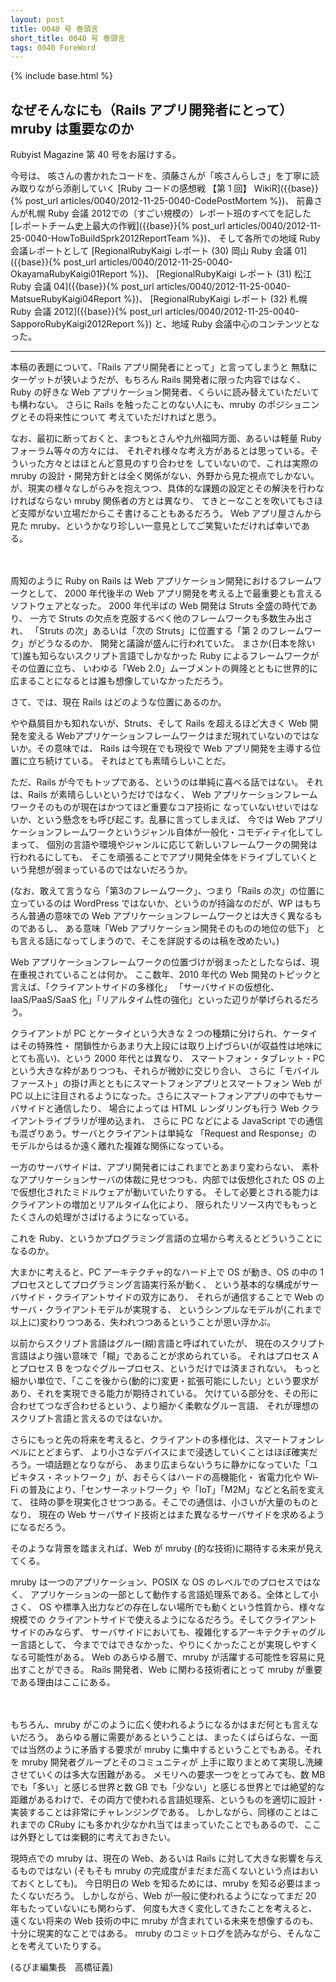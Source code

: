```yaml
---
layout: post
title: 0040 号 巻頭言
short_title: 0040 号 巻頭言
tags: 0040 ForeWord
---
```

{% include base.html %}


## なぜそんなにも（Rails アプリ開発者にとって）mruby は重要なのか

Rubyist Magazine 第 40 号をお届けする。

今号は、
咳さんの書かれたコードを、須藤さんが「咳さんらしさ」を丁寧に読み取りながら添削していく
[Ruby コードの感想戦 【第 1 回】 WikiR]({{base}}{% post_url articles/0040/2012-11-25-0040-CodePostMortem %})、
前鼻さんが札幌 Ruby 会議 2012での（すごい規模の）レポート班のすべてを記した
[レポートチーム史上最大の作戦]({{base}}{% post_url articles/0040/2012-11-25-0040-HowToBuildSprk2012ReportTeam %})、
そして各所での地域 Ruby 会議レポートとして
[RegionalRubyKaigi レポート (30) 岡山 Ruby 会議 01]({{base}}{% post_url articles/0040/2012-11-25-0040-OkayamaRubyKaigi01Report %})、
[RegionalRubyKaigi レポート (31) 松江 Ruby 会議 04]({{base}}{% post_url articles/0040/2012-11-25-0040-MatsueRubyKaigi04Report %})、
[RegionalRubyKaigi レポート (32) 札幌 Ruby 会議 2012]({{base}}{% post_url articles/0040/2012-11-25-0040-SapporoRubyKaigi2012Report %})
と、地域 Ruby 会議中心のコンテンツとなった。

----

本稿の表題について、「Rails アプリ開発者にとって」と言ってしまうと
無駄にターゲットが狭いようだが、もちろん Rails 開発者に限った内容ではなく、
Ruby の好きな Web アプリケーション開発者、くらいに読み替えていただいても構わない。
さらに Rails を触ったことのない人にも、mruby のポジショニングとその将来性について
考えていただければと思う。

なお、最初に断っておくと、まつもとさんや九州福岡方面、あるいは軽量 Ruby フォーラム等々の方々には、
それぞれ様々な考え方があるとは思っている。そういった方々とはほとんど意見のすり合わせを
していないので、これは実際の mruby の設計・開発方針とは全く関係がない、外野から見た視点でしかない。
が、現実の様々なしがらみを抱えつつ、具体的な課題の設定とその解決を行わなければならない mruby 関係者の方とは異なり、
てきとーなことを吹いてもさほど支障がない立場だからこそ書けることもあるだろう。
Web アプリ屋さんから見た mruby、というかなり珍しい一意見としてご笑覧いただければ幸いである。

　

周知のように Ruby on Rails は Web アプリケーション開発におけるフレームワークとして、
2000 年代後半の Web アプリ開発を考える上で最重要とも言えるソフトウェアとなった。
2000 年代半ばの Web 開発は Struts 全盛の時代であり、
一方で Struts の欠点を克服するべく他のフレームワークも多数生み出され、
「Struts の次」あるいは「次の Struts」に位置する「第 2 のフレームワーク」がどうなるのか、
開発と議論が盛んに行われていた。
まさか(日本を除いて)誰も知らないスクリプト言語でしかなかった Ruby によるフレームワークがその位置に立ち、
いわゆる「Web 2.0」ムーブメントの興隆とともに世界的に広まることになるとは誰も想像していなかっただろう。

さて、では、現在 Rails はどのような位置にあるのか。

やや贔屓目かも知れないが、Struts、そして Rails を超えるほど大きく Web 開発を変える
Webアプリケーションフレームワークはまだ現れていないのではないか。その意味では、
Rails は今現在でも現役で Web アプリ開発を主導する位置に立ち続けている。
それはとても素晴らしいことだ。

ただ、Rails が今でもトップである、というのは単純に喜べる話ではない。
それは、Rails が素晴らしいというだけではなく、
Web アプリケーションフレームワークそのものが現在はかつてほど重要なコア技術に
なっていないせいではないか、という懸念をも呼び起こす。乱暴に言ってしまえば、
今では Web アプリケーションフレームワークというジャンル自体が一般化・コモディティ化してしまって、
個別の言語や環境やジャンルに応じて新しいフレームワークの開発は行われるにしても、
そこを頑張ることでアプリ開発全体をドライブしていくという発想が弱まっているのではないだろうか。

(なお、敢えて言うなら「第3のフレームワーク」、つまり「Rails の次」の位置に立っているのは
WordPress ではないか、というのが持論なのだが、WP はもちろん普通の意味での Web アプリケーションフレームワークとは大きく異なるものであるし、
ある意味「Web アプリケーション開発そのものの地位の低下」
とも言える話になってしまうので、そこを詳説するのは稿を改めたい。)

Web アプリケーションフレームワークの位置づけが弱まったとしたならば、現在重視されていることは何か。
ここ数年、2010 年代の Web 開発のトピックと言えば、「クライアントサイドの多様化」
「サーバサイドの仮想化、IaaS/PaaS/SaaS 化」「リアルタイム性の強化」といった辺りが挙げられるだろう。

クライアントが PC とケータイという大きな 2 つの種類に分けられ、ケータイはその特殊性・
閉鎖性からあまり大上段には取り上げづらい(が収益性は地味にとても高い)、という 2000 年代とは異なり、
スマートフォン・タブレット・PC という大きな枠がありつつも、それらが微妙に交じり合い、
さらに「モバイルファースト」の掛け声とともにスマートフォンアプリとスマートフォン Web が
PC 以上に注目されるようになった。さらにスマートフォンアプリの中でもサーバサイドと通信したり、
場合によっては HTML レンダリングも行う Web クライアントライブラリが埋め込まれ、
さらに PC などによる JavaScript での通信も混ざりあう。サーバとクライアントは単純な
「Request and Response」のモデルからはるか遠く離れた複雑な関係になっている。

一方のサーバサイドは、アプリ開発者にはこれまでとあまり変わらない、
素朴なアプリケーションサーバの体裁に見せつつも、内部では仮想化された OS の上で仮想化されたミドルウェアが動いていたりする。
そして必要とされる能力はクライアントの増加とリアルタイム化により、
限られたリソース内でももっとたくさんの処理がさばけるようになっている。

これを Ruby、というかプログラミング言語の立場から考えるとどういうことになるのか。

大まかに考えると、PC アーキテクチャ的なハード上で OS が動き、OS の中の 1 プロセスとしてプログラミング言語実行系が動く、
という基本的な構成がサーバサイド・クライアントサイドの双方にあり、
それらが通信することで Web のサーバ・クライアントモデルが実現する、
というシンプルなモデルが(これまで以上に)変わりつつある、失われつつあるということが思い浮かぶ。

以前からスクリプト言語はグルー(糊)言語と呼ばれていたが、
現在のスクリプト言語はより強い意味で「糊」であることが求められている。
それはプロセス A とプロセス B をつなぐグループロセス、というだけでは済まされない。
もっと細かい単位で、「ここを後から(動的に)変更・拡張可能にしたい」という要求があり、それを実現できる能力が期待されている。
欠けている部分を、その形に合わせてつなぎ合わせるという、より細かく柔軟なグルー言語、
それが理想のスクリプト言語と言えるのではないか。

さらにもっと先の将来を考えると、クライアントの多様化は、スマートフォンレベルにとどまらず、
より小さなデバイスにまで浸透していくことはほぼ確実だろう。一頃話題となりながら、
あまり広まらないうちに静かになっていた「ユビキタス・ネットワーク」が、おそらくはハードの高機能化・
省電力化や Wi-Fi の普及により、「センサーネットワーク」や「IoT」「M2M」などと名前を変えて、
往時の夢を現実化させつつある。そこでの通信は、小さいが大量のものとなり、
現在の Web サーバサイド技術とはまた異なるサーバサイドを求めるようになるだろう。

そのような背景を踏まえれば、Web が mruby (的な技術)に期待する未来が見えてくる。

mruby は一つのアプリケーション、POSIX な OS のレベルでのプロセスではなく、
アプリケーションの一部として動作する言語処理系である。全体として小さく、
OS や標準入出力などの存在しない場所でも動くという性質から、様々な規模での
クライアントサイドで使えるようになるだろう。そしてクライアントサイドのみならず、
サーバサイドにおいても、複雑化するアーキテクチャのグルー言語として、
今までではできなかった、やりにくかったことが実現しやすくなる可能性がある。
Web のあらゆる層で、mruby が活躍する可能性を容易に見出すことができる。
Rails 開発者、Web に関わる技術者にとって mruby が重要である理由はここにある。

　

もちろん、mruby がこのように広く使われるようになるかはまだ何とも言えないだろう。
あらゆる層に需要があるということは、まったくばらばらな、一面では当然のように矛盾する要求が
mruby に集中するということでもある。それを mruby 開発者グループとそのコミュニティが
上手に取りまとめて実現し洗練させていくのは多大な困難がある。
メモリへの要求一つをとってみても、数 MB でも「多い」と感じる世界と数 GB でも「少ない」と感じる世界とでは絶望的な距離があるわけで、その両方で使われる言語処理系、というものを適切に設計・実装することは非常にチャレンジングである。
しかしながら、同様のことはこれまでの CRuby にも多かれ少なかれ当てはまっていたことでもあるので、ここは外野としては楽観的に考えておきたい。

現時点での mruby は、現在の Web、あるいは Rails に対して大きな影響を与えるものではない
(そもそも mruby の完成度がまだまだ高くないという点はおいておくとしても)。
今日明日の Web を知るためには、mruby を知る必要はまったくないだろう。
しかしながら、Web が一般に使われるようになってまだ 20 年もたっていないにも関わらず、
何度も大きく変化してきたことを考えると、遠くない将来の Web 技術の中に
mruby が含まれている未来を想像するのも、十分に現実的なことではある。
mruby のコミットログを読みながら、そんなことを考えていたりする。

(るびま編集長　高橋征義)


